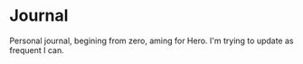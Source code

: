 # Journal

Personal journal, begining from zero, aming for Hero. I'm trying to update as frequent I can.
